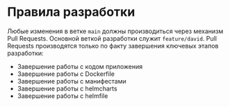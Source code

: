 # Правила разработки

Любые изменения в ветке `main` должны производиться через механизм Pull Requests.
Основной веткой разработки служит `feature/david`. Pull Requests производятся только по факту завершения ключевых этапов разработки:
- Завершение работы с кодом приложения
- Завершение работы с Dockerfile
- Завершение работы с манифестами
- Завершение работы с helmcharts
- Завершение работы с helmfile
